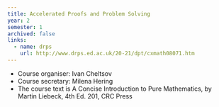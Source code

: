 ```yaml
---
title: Accelerated Proofs and Problem Solving	
year: 2
semester: 1
archived: false
links:
  - name: drps
    url: http://www.drps.ed.ac.uk/20-21/dpt/cxmath08071.htm
---
```

- Course organiser: Ivan Cheltsov
- Course secretary: Milena Hering
- The course text is A Concise Introduction to Pure Mathematics, by Martin Liebeck, 4th Ed. 201, CRC Press